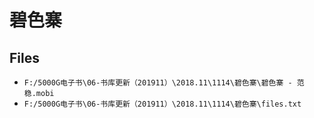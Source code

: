 # 碧色寨

## Files

- `F:/5000G电子书\06-书库更新（201911）\2018.11\1114\碧色寨\碧色寨 - 范稳.mobi`
- `F:/5000G电子书\06-书库更新（201911）\2018.11\1114\碧色寨\files.txt`
